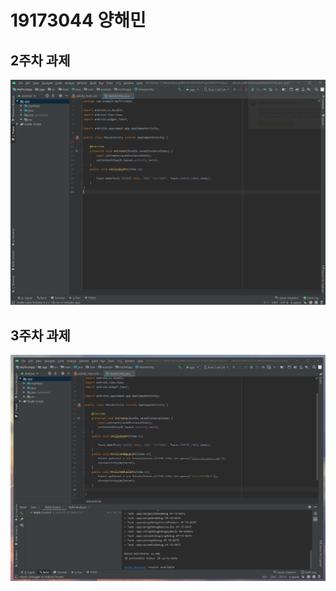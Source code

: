 # 19173044 양해민

## 2주차 과제
 <img width = "" height = "" src="./PNG/2주차.PNG"></img>

## 3주차 과제
 <img width = "" height = "" src="./PNG/3주차.PNG"></img>


